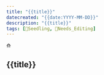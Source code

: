 ```yaml
---
title: "{{title}}"
datecreated: "{{date:YYYY-MM-DD}}"
description: "{{title}}"
tags: [🌱Seedling, 🧹Needs_Editing]
---
```

⟰ 
## {{title}}
